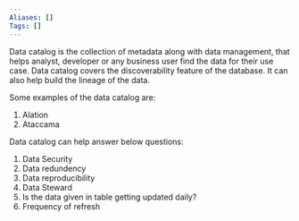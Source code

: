 ```yaml
---
Aliases: []
Tags: []
---
```


Data catalog is the collection of metadata along with data management, that helps analyst, developer or any business user find the data for their use case. Data catalog covers the discoverability feature of the database. It can also help build the lineage of the data.

Some examples of the data catalog are:
1. Alation
2. Ataccama

Data catalog can help answer below questions:
1.  Data Security
2.  Data redundency
3.  Data reproducibility
4.  Data Steward
5.  Is the data given in table getting updated daily?
6.  Frequency of refresh
